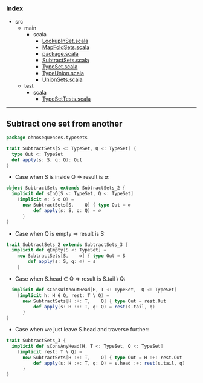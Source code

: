 ### Index

+ src
  + main
    + scala
      + [LookupInSet.scala](LookupInSet.md)
      + [MapFoldSets.scala](MapFoldSets.md)
      + [package.scala](package.md)
      + [SubtractSets.scala](SubtractSets.md)
      + [TypeSet.scala](TypeSet.md)
      + [TypeUnion.scala](TypeUnion.md)
      + [UnionSets.scala](UnionSets.md)
  + test
    + scala
      + [TypeSetTests.scala](../../test/scala/TypeSetTests.md)

------

## Subtract one set from another

```scala
package ohnosequences.typesets

trait SubtractSets[S <: TypeSet, Q <: TypeSet] {
  type Out <: TypeSet
  def apply(s: S, q: Q): Out
}
```

* Case when S is inside Q => result is ∅:

```scala
object SubtractSets extends SubtractSets_2 {
  implicit def sInQ[S <: TypeSet, Q <: TypeSet]
    (implicit e: S ⊂ Q) = 
      new SubtractSets[S,    Q] { type Out = ∅
          def apply(s: S, q: Q) = ∅
      }
}
```

* Case when Q is empty => result is S:

```scala
trait SubtractSets_2 extends SubtractSets_3 {
  implicit def qEmpty[S <: TypeSet] = 
    new SubtractSets[S,    ∅] { type Out = S
        def apply(s: S, q: ∅) = s
    }
```

* Case when S.head ∈ Q => result is S.tail \ Q:

```scala
  implicit def sConsWithoutHead[H, T <: TypeSet,  Q <: TypeSet] 
    (implicit h: H ∈ Q, rest: T \ Q) = 
      new SubtractSets[H :+: T,    Q] { type Out = rest.Out
          def apply(s: H :+: T, q: Q) = rest(s.tail, q)
      }
}
```

* Case when we just leave S.head and traverse further:

```scala
trait SubtractSets_3 {
  implicit def sConsAnyHead[H, T <: TypeSet, Q <: TypeSet] 
    (implicit rest: T \ Q) =
      new SubtractSets[H :+: T,    Q] { type Out = H :+: rest.Out
          def apply(s: H :+: T, q: Q) = s.head :+: rest(s.tail, q)
      }
}

```

